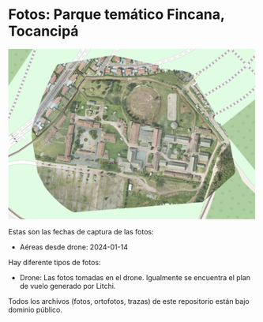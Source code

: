 # Fotos: Parque temático Fincana, Tocancipá

<img width="500" alt="Zona de trabajo" src="Zona de trabajo.png">

Estas son las fechas de captura de las fotos:

* Aéreas desde drone: 2024-01-14

Hay diferente tipos de fotos:

* Drone: Las fotos tomadas en el drone. Igualmente se encuentra el plan de vuelo generado por Litchi.

Todos los archivos (fotos, ortofotos, trazas) de este repositorio están bajo dominio público.
